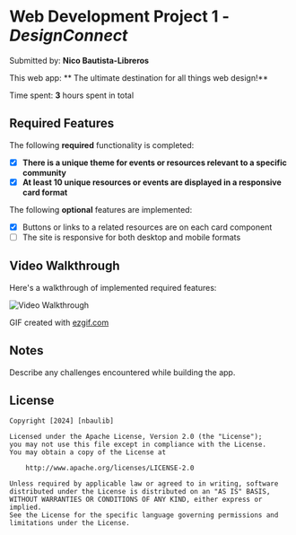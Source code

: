 # Web Development Project 1 - *DesignConnect*

Submitted by: **Nico Bautista-Libreros**

This web app: ** The ultimate destination for all things web design!**

Time spent: **3** hours spent in total

## Required Features

The following **required** functionality is completed:

- [x] **There is a unique theme for events or resources relevant to a specific community**
- [x] **At least 10 unique resources or events are displayed in a responsive card format**

The following **optional** features are implemented:

- [x] Buttons or links to a related resources are on each card component
- [ ] The site is responsive for both desktop and mobile formats

## Video Walkthrough

Here's a walkthrough of implemented required features:

<img src='https://i.imgur.com/cL4RFDw.gif' title='Video Walkthrough' width='' alt='Video Walkthrough' />

<!-- Replace this with whatever GIF tool you used! -->
GIF created with [ezgif.com](https://ezgif.com/video-to-gif/)

## Notes

Describe any challenges encountered while building the app.

## License

    Copyright [2024] [nbaulib]

    Licensed under the Apache License, Version 2.0 (the "License");
    you may not use this file except in compliance with the License.
    You may obtain a copy of the License at

        http://www.apache.org/licenses/LICENSE-2.0

    Unless required by applicable law or agreed to in writing, software
    distributed under the License is distributed on an "AS IS" BASIS,
    WITHOUT WARRANTIES OR CONDITIONS OF ANY KIND, either express or implied.
    See the License for the specific language governing permissions and
    limitations under the License.
